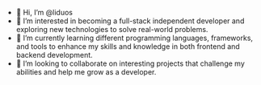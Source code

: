 - 👋 Hi, I’m @liduos
- 👀 I’m interested in becoming a full-stack independent developer and exploring new technologies to solve real-world problems.
- 🌱 I’m currently learning different programming languages, frameworks, and tools to enhance my skills and knowledge in both frontend and backend development.
- 💞️ I’m looking to collaborate on interesting projects that challenge my abilities and help me grow as a developer.

<!---
liduos/liduos is a ✨ special ✨ repository because its `README.md` (this file) appears on your GitHub profile.
You can click the Preview link to take a look at your changes.
--->
